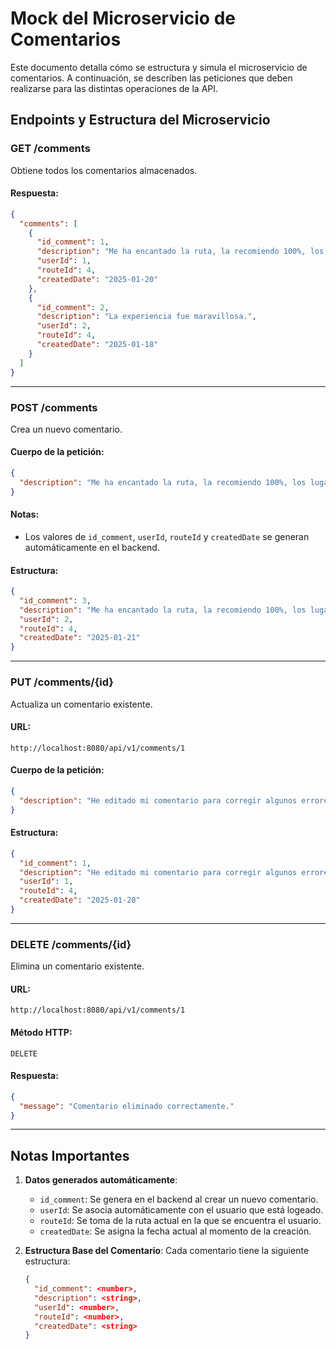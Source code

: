 # Mock del Microservicio de Comentarios

Este documento detalla cómo se estructura y simula el microservicio de comentarios. A continuación, se describen las peticiones que deben realizarse para las distintas operaciones de la API.

## **Endpoints y Estructura del Microservicio**

### **GET /comments**

Obtiene todos los comentarios almacenados.

#### **Respuesta**:

```json
{
  "comments": [
    {
      "id_comment": 1,
      "description": "Me ha encantado la ruta, la recomiendo 100%, los lugares eran preciosos y las audioguías eran claras y se ajustaban perfectamente al tiempo de ruta",
      "userId": 1,
      "routeId": 4,
      "createdDate": "2025-01-20"
    },
    {
      "id_comment": 2,
      "description": "La experiencia fue maravillosa.",
      "userId": 2,
      "routeId": 4,
      "createdDate": "2025-01-18"
    }
  ]
}
```

---

### **POST /comments**

Crea un nuevo comentario.

#### **Cuerpo de la petición**:

```json
{
  "description": "Me ha encantado la ruta, la recomiendo 100%, los lugares eran preciosos y las audioguías eran claras y se ajustaban perfectamente al tiempo de ruta"
}
```

#### **Notas**:

- Los valores de `id_comment`, `userId`, `routeId` y `createdDate` se generan automáticamente en el backend.

#### **Estructura**:

```json
{
  "id_comment": 3,
  "description": "Me ha encantado la ruta, la recomiendo 100%, los lugares eran preciosos y las audioguías eran claras y se ajustaban perfectamente al tiempo de ruta",
  "userId": 2,
  "routeId": 4,
  "createdDate": "2025-01-21"
}
```

---

### **PUT /comments/{id}**

Actualiza un comentario existente.

#### **URL**:

`http://localhost:8080/api/v1/comments/1`

#### **Cuerpo de la petición**:

```json
{
  "description": "He editado mi comentario para corregir algunos errores."
}
```

#### **Estructura**:

```json
{
  "id_comment": 1,
  "description": "He editado mi comentario para corregir algunos errores.",
  "userId": 1,
  "routeId": 4,
  "createdDate": "2025-01-20"
}
```

---

### **DELETE /comments/{id}**

Elimina un comentario existente.

#### **URL**:

`http://localhost:8080/api/v1/comments/1`

#### **Método HTTP**:

`DELETE`

#### **Respuesta**:

```json
{
  "message": "Comentario eliminado correctamente."
}
```

---

## **Notas Importantes**

1. **Datos generados automáticamente**:

   - `id_comment`: Se genera en el backend al crear un nuevo comentario.
   - `userId`: Se asocia automáticamente con el usuario que está logeado.
   - `routeId`: Se toma de la ruta actual en la que se encuentra el usuario.
   - `createdDate`: Se asigna la fecha actual al momento de la creación.

2. **Estructura Base del Comentario**:
   Cada comentario tiene la siguiente estructura:
   ```json
   {
     "id_comment": <number>,
     "description": <string>,
     "userId": <number>,
     "routeId": <number>,
     "createdDate": <string>
   }
   ```
